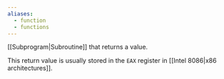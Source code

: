 ```yaml
---
aliases:
  - function
  - functions
---
```

[[Subprogram|Subroutine]] that returns a value.

This return value is usually stored in the `EAX` register in [[Intel 8086|x86 architectures]].
